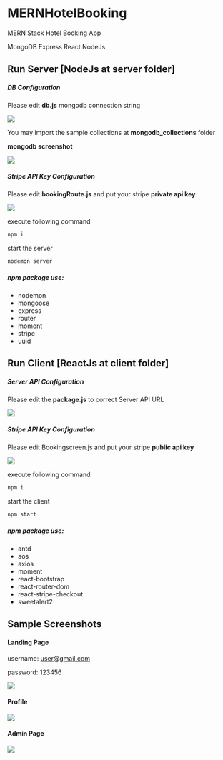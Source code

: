 # MERNHotelBooking
MERN Stack Hotel Booking App

MongoDB Express React NodeJs





## Run Server [NodeJs at server folder]

##### DB Configuration

Please edit **db.js** mongodb connection string 

<img src="https://github.com/ongyishen/MERNHotelBooking/blob/main/ServerDBConfig.PNG?raw=true" />

You may import the sample collections at **mongodb_collections** folder

**mongodb screenshot**

<img src="https://github.com/ongyishen/MERNHotelBooking/blob/main/SampleDB.PNG?raw=true" />

##### Stripe API Key Configuration

Please edit **bookingRoute.js** and put your stripe **private api key**

<img src="https://github.com/ongyishen/MERNHotelBooking/blob/main/StripePrivateAPIKey.PNG?raw=true" />

execute following command

```bash
npm i
```

start the server

```bash
nodemon server
```

##### npm package use:

- nodemon
- mongoose
- express
- router
- moment
- stripe
- uuid



## Run Client [ReactJs at client folder]

##### Server API Configuration

Please edit the **package.js** to correct Server API URL

<img src="https://github.com/ongyishen/MERNHotelBooking/blob/main/ClientServerProxy.PNG?raw=true" />

##### Stripe API Key Configuration

Please edit Bookingscreen.js and put your stripe **public api key**

<img src="https://github.com/ongyishen/MERNHotelBooking/blob/main/StripePublicAPIKey.PNG?raw=true" />

execute following command

```bash
npm i
```

start the client

```bash
npm start
```

##### npm package use:

- antd
- aos
- axios
- moment
- react-bootstrap
- react-router-dom
- react-stripe-checkout
- sweetalert2

## Sample Screenshots

#### Landing Page

username: user@gmail.com

password: 123456

<img src="https://github.com/ongyishen/MERNHotelBooking/blob/main/Sample.gif?raw=true" />

#### Profile

<img src="https://github.com/ongyishen/MERNHotelBooking/blob/main/SampleCancel.gif?raw=true" />

#### Admin Page

<img src="https://github.com/ongyishen/MERNHotelBooking/blob/main/SampleAdmin.gif?raw=true" />
